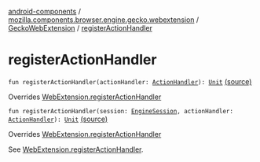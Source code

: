 [android-components](../../index.md) / [mozilla.components.browser.engine.gecko.webextension](../index.md) / [GeckoWebExtension](index.md) / [registerActionHandler](./register-action-handler.md)

# registerActionHandler

`fun registerActionHandler(actionHandler: `[`ActionHandler`](../../mozilla.components.concept.engine.webextension/-action-handler/index.md)`): `[`Unit`](https://kotlinlang.org/api/latest/jvm/stdlib/kotlin/-unit/index.html) [(source)](https://github.com/mozilla-mobile/android-components/blob/master/components/browser/engine-gecko-beta/src/main/java/mozilla/components/browser/engine/gecko/webextension/GeckoWebExtension.kt#L167)

Overrides [WebExtension.registerActionHandler](../../mozilla.components.concept.engine.webextension/-web-extension/register-action-handler.md)


`fun registerActionHandler(session: `[`EngineSession`](../../mozilla.components.concept.engine/-engine-session/index.md)`, actionHandler: `[`ActionHandler`](../../mozilla.components.concept.engine.webextension/-action-handler/index.md)`): `[`Unit`](https://kotlinlang.org/api/latest/jvm/stdlib/kotlin/-unit/index.html) [(source)](https://github.com/mozilla-mobile/android-components/blob/master/components/browser/engine-gecko-beta/src/main/java/mozilla/components/browser/engine/gecko/webextension/GeckoWebExtension.kt#L214)

Overrides [WebExtension.registerActionHandler](../../mozilla.components.concept.engine.webextension/-web-extension/register-action-handler.md)

See [WebExtension.registerActionHandler](../../mozilla.components.concept.engine.webextension/-web-extension/register-action-handler.md).


